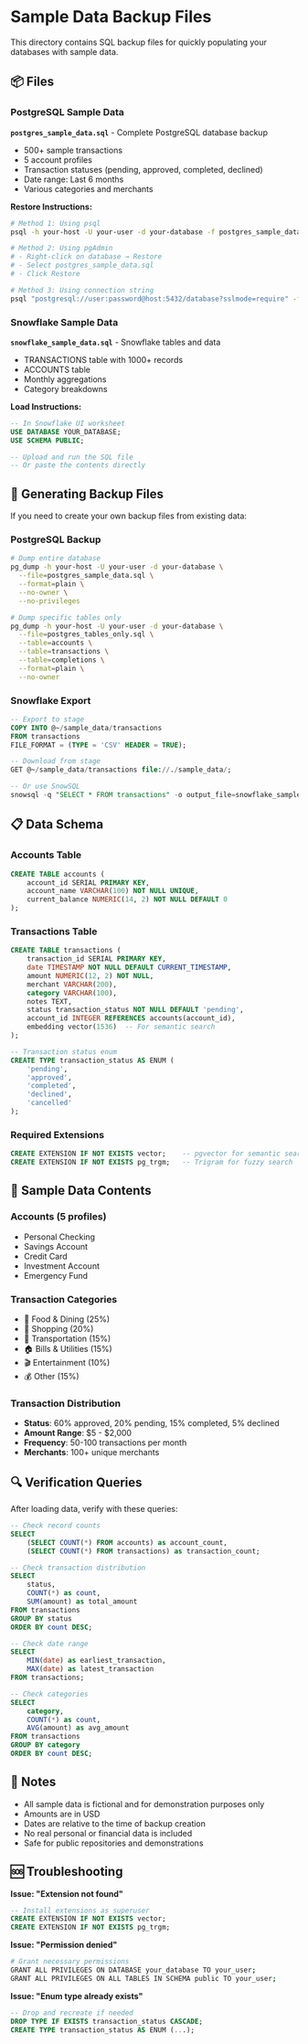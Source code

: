 # Sample Data Backup Files

This directory contains SQL backup files for quickly populating your databases with sample data.

## 📦 Files

### PostgreSQL Sample Data

**`postgres_sample_data.sql`** - Complete PostgreSQL database backup
- 500+ sample transactions
- 5 account profiles
- Transaction statuses (pending, approved, completed, declined)
- Date range: Last 6 months
- Various categories and merchants

**Restore Instructions:**
```bash
# Method 1: Using psql
psql -h your-host -U your-user -d your-database -f postgres_sample_data.sql

# Method 2: Using pgAdmin
# - Right-click on database → Restore
# - Select postgres_sample_data.sql
# - Click Restore

# Method 3: Using connection string
psql "postgresql://user:password@host:5432/database?sslmode=require" -f postgres_sample_data.sql
```

### Snowflake Sample Data

**`snowflake_sample_data.sql`** - Snowflake tables and data
- TRANSACTIONS table with 1000+ records
- ACCOUNTS table
- Monthly aggregations
- Category breakdowns

**Load Instructions:**
```sql
-- In Snowflake UI worksheet
USE DATABASE YOUR_DATABASE;
USE SCHEMA PUBLIC;

-- Upload and run the SQL file
-- Or paste the contents directly
```

## 🔧 Generating Backup Files

If you need to create your own backup files from existing data:

### PostgreSQL Backup
```bash
# Dump entire database
pg_dump -h your-host -U your-user -d your-database \
  --file=postgres_sample_data.sql \
  --format=plain \
  --no-owner \
  --no-privileges

# Dump specific tables only
pg_dump -h your-host -U your-user -d your-database \
  --file=postgres_tables_only.sql \
  --table=accounts \
  --table=transactions \
  --table=completions \
  --format=plain \
  --no-owner
```

### Snowflake Export
```sql
-- Export to stage
COPY INTO @~/sample_data/transactions
FROM transactions
FILE_FORMAT = (TYPE = 'CSV' HEADER = TRUE);

-- Download from stage
GET @~/sample_data/transactions file://./sample_data/;

-- Or use SnowSQL
snowsql -q "SELECT * FROM transactions" -o output_file=snowflake_sample_data.csv
```

## 📋 Data Schema

### Accounts Table
```sql
CREATE TABLE accounts (
    account_id SERIAL PRIMARY KEY,
    account_name VARCHAR(100) NOT NULL UNIQUE,
    current_balance NUMERIC(14, 2) NOT NULL DEFAULT 0
);
```

### Transactions Table
```sql
CREATE TABLE transactions (
    transaction_id SERIAL PRIMARY KEY,
    date TIMESTAMP NOT NULL DEFAULT CURRENT_TIMESTAMP,
    amount NUMERIC(12, 2) NOT NULL,
    merchant VARCHAR(200),
    category VARCHAR(100),
    notes TEXT,
    status transaction_status NOT NULL DEFAULT 'pending',
    account_id INTEGER REFERENCES accounts(account_id),
    embedding vector(1536)  -- For semantic search
);

-- Transaction status enum
CREATE TYPE transaction_status AS ENUM (
    'pending',
    'approved', 
    'completed',
    'declined',
    'cancelled'
);
```

### Required Extensions
```sql
CREATE EXTENSION IF NOT EXISTS vector;    -- pgvector for semantic search
CREATE EXTENSION IF NOT EXISTS pg_trgm;   -- Trigram for fuzzy search
```

## 🎯 Sample Data Contents

### Accounts (5 profiles)
- Personal Checking
- Savings Account
- Credit Card
- Investment Account
- Emergency Fund

### Transaction Categories
- 🍔 Food & Dining (25%)
- 🛒 Shopping (20%)
- 🚗 Transportation (15%)
- 🏠 Bills & Utilities (15%)
- 🎬 Entertainment (10%)
- 💰 Other (15%)

### Transaction Distribution
- **Status**: 60% approved, 20% pending, 15% completed, 5% declined
- **Amount Range**: $5 - $2,000
- **Frequency**: 50-100 transactions per month
- **Merchants**: 100+ unique merchants

## 🔍 Verification Queries

After loading data, verify with these queries:

```sql
-- Check record counts
SELECT 
    (SELECT COUNT(*) FROM accounts) as account_count,
    (SELECT COUNT(*) FROM transactions) as transaction_count;

-- Check transaction distribution
SELECT 
    status,
    COUNT(*) as count,
    SUM(amount) as total_amount
FROM transactions
GROUP BY status
ORDER BY count DESC;

-- Check date range
SELECT 
    MIN(date) as earliest_transaction,
    MAX(date) as latest_transaction
FROM transactions;

-- Check categories
SELECT 
    category,
    COUNT(*) as count,
    AVG(amount) as avg_amount
FROM transactions
GROUP BY category
ORDER BY count DESC;
```

## 📝 Notes

- All sample data is fictional and for demonstration purposes only
- Amounts are in USD
- Dates are relative to the time of backup creation
- No real personal or financial data is included
- Safe for public repositories and demonstrations

## 🆘 Troubleshooting

**Issue: "Extension not found"**
```sql
-- Install extensions as superuser
CREATE EXTENSION IF NOT EXISTS vector;
CREATE EXTENSION IF NOT EXISTS pg_trgm;
```

**Issue: "Permission denied"**
```bash
# Grant necessary permissions
GRANT ALL PRIVILEGES ON DATABASE your_database TO your_user;
GRANT ALL PRIVILEGES ON ALL TABLES IN SCHEMA public TO your_user;
```

**Issue: "Enum type already exists"**
```sql
-- Drop and recreate if needed
DROP TYPE IF EXISTS transaction_status CASCADE;
CREATE TYPE transaction_status AS ENUM (...);
```

